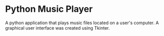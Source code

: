 # Python Music Player

A python application that plays music files located on a user's computer. A graphical user interface was created using Tkinter.
